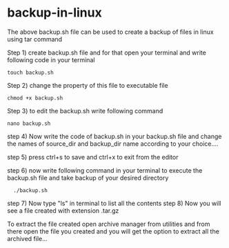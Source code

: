 # backup-in-linux
The above backup.sh file can be used to create a backup of files in linux using tar command

Step 1) create backup.sh file and for that open your terminal and  write following code in your terminal

    touch backup.sh
    
Step 2) change the property of this file to executable file

    chmod +x backup.sh
    
Step 3) to edit the backup.sh write following command

    nano backup.sh
    
 step 4) Now write the code of backup.sh in your backup.sh file and change the names of source_dir and backup_dir name according to your choice....
 
 step 5) press ctrl+s to save and ctrl+x to exit from the editor
 
 step 6) now write following command in your terminal to execute the backup.sh file and take backup of your desired directory
 
      ./backup.sh
  
  step 7) Now type "ls" in terminal to list all the contents 
  step 8) Now you will see a file created with extension .tar.gz 
  
  
  To extract the file created open archive manager from utilities and from there open the file you created and you will get the option to extract all the archived file...
  
  
  
  
  
